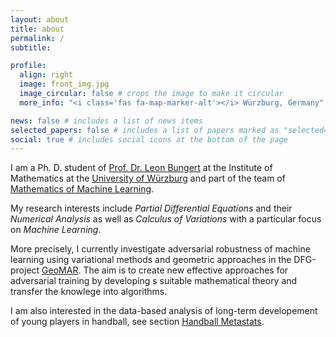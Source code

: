```yaml
---
layout: about
title: about
permalink: /
subtitle: 

profile:
  align: right
  image: front_img.jpg
  image_circular: false # crops the image to make it circular
  more_info: "<i class='fas fa-map-marker-alt'></i> Würzburg, Germany"

news: false # includes a list of news items
selected_papers: false # includes a list of papers marked as "selected={true}"
social: true # includes social icons at the bottom of the page
---
```

I am a Ph. D. student of [Prof. Dr. Leon Bungert](https://sites.google.com/view/leon-bungert/home) at the Institute of Mathematics at the [University of Würzburg](https://www.uni-wuerzburg.de/en/home/) and part of the team of [Mathematics of Machine Learning](https://www.mathematik.uni-wuerzburg.de/en/machinelearning/).

My research interests include *Partial Differential Equations* and their *Numerical Analysis* as well as *Calculus of Variations* with a particular focus on *Machine Learning*.

More precisely, I currently investigate adversarial robustness of machine learning using variational methods and geometric approaches in the DFG-project [GeoMAR](https://www.mathematik.uni-wuerzburg.de/en/machinelearning/research/projects/). The aim is to create new effective approaches for adversarial training by developing s suitable mathematical theory and transfer the knowlege into algorithms.

I am also interested in the data-based analysis of long-term developement of young players in handball, see section [Handball Metastats](https://lucas-schmitt.de/HBmeta).
